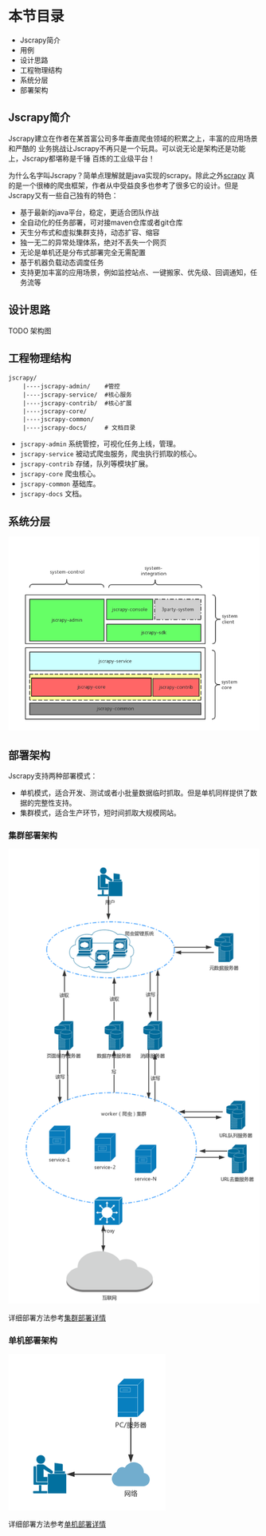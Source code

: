 # 本节目录

- Jscrapy简介
- 用例
- 设计思路
- 工程物理结构 
- 系统分层
- 部署架构

## Jscrapy简介
Jscrapy建立在作者在某首富公司多年垂直爬虫领域的积累之上，丰富的应用场景和严酷的
业务挑战让Jscrapy不再只是一个玩具。可以说无论是架构还是功能上，Jscrapy都堪称是千锤
百炼的工业级平台！

为什么名字叫Jscrapy？简单点理解就是java实现的scrapy。除此之外[scrapy](https://github.com/scrapy/scrapy)
真的是一个很棒的爬虫框架，作者从中受益良多也参考了很多它的设计。但是Jscrapy又有一些自己独有的特色：

- 基于最新的java平台，稳定，更适合团队作战
- 全自动化的任务部署，可对接maven仓库或者git仓库
- 天生分布式和虚拟集群支持，动态扩容、缩容
- 独一无二的异常处理体系，绝对不丢失一个网页
- 无论是单机还是分布式部署完全无需配置
- 基于机器负载动态调度任务
- 支持更加丰富的应用场景，例如监控站点、一键搬家、优先级、回调通知，任务流等

## 设计思路
 TODO 架构图

## 工程物理结构

```text
jscrapy/
    |----jscrapy-admin/    #管控
    |----jscrapy-service/  #核心服务
    |----jscrapy-contrib/  #核心扩展
    |----jscrapy-core/
    |----jscrapy-common/   
    |----jscrapy-docs/     # 文档目录
```

* `jscrapy-admin`  系统管控，可视化任务上线，管理。
* `jscrapy-service`  被动式爬虫服务，爬虫执行抓取的核心。
* `jscrapy-contrib`  存储，队列等模块扩展。
* `jscrapy-core`  爬虫核心。
* `jscrapy-common`  基础库。
* `jscrapy-docs`  文档。

## 系统分层

![系统层次图](../img/system_tire.png)


## 部署架构
Jscrapy支持两种部署模式：

- 单机模式，适合开发、测试或者小批量数据临时抓取。但是单机同样提供了数据的完整性支持。
- 集群模式，适合生产环节，短时间抓取大规模网站。

### 集群部署架构
![集群部署架构](../img/deploy_arch_cluster.png)

详细部署方法参考[集群部署详情](cluster_deploy_arch/)
### 单机部署架构
![单机部署架构](../img/deploy_arch_single.png)

详细部署方法参考[单机部署详情](single_deploy_arch/)

